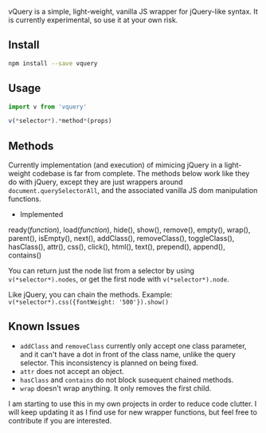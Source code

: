 <!-- <big><h1 align="center">vquery</h1></big>

<p align="center">
  <a href="https://npmjs.org/package/vquery">
    <img src="https://img.shields.io/npm/v/vquery.svg?style=flat-square"
         alt="NPM Version">
  </a>

  <a href="https://coveralls.io/r/jaszhix/vquery">
    <img src="https://img.shields.io/coveralls/jaszhix/vquery.svg?style=flat-square"
         alt="Coverage Status">
  </a>

  <a href="https://travis-ci.org/jaszhix/vquery">
    <img src="https://img.shields.io/travis/jaszhix/vquery.svg?style=flat-square"
         alt="Build Status">
  </a>

  <a href="https://npmjs.org/package/vquery">
    <img src="http://img.shields.io/npm/dm/vquery.svg?style=flat-square"
         alt="Downloads">
  </a>

  <a href="https://david-dm.org/jaszhix/vquery.svg">
    <img src="https://david-dm.org/jaszhix/vquery.svg?style=flat-square"
         alt="Dependency Status">
  </a>

  <a href="https://github.com/jaszhix/vquery/blob/master/LICENSE">
    <img src="https://img.shields.io/npm/l/vquery.svg?style=flat-square"
         alt="License">
  </a>
</p>

<p align="center"><big>

</big></p> -->

vQuery is a simple, light-weight, vanilla JS wrapper for jQuery-like syntax. It is currently experimental, so use it at your own risk.

## Install

```sh
npm install --save vquery
```

## Usage

```js
import v from 'vquery'

v(*selector*).*method*(props)
```
## Methods

Currently implementation (and execution) of mimicing jQuery in a light-weight codebase is far from complete. The methods below work like they do with jQuery, except they are just wrappers around ```document.querySelectorAll```, and the associated vanilla JS dom manipulation functions.

*   Implemented

ready(*function*), load(*function*), hide(), show(), remove(), empty(), wrap(), parent(), isEmpty(), next(), addClass(), removeClass(), toggleClass(), hasClass(), attr(), css(), click(), html(), text(), prepend(), append(), contains()

You can return just the node list from a selector by using ```v(*selector*).nodes```, or get the first node with ```v(*selector*).node```.

Like jQuery, you can chain the methods. Example: ```v(*selector*).css({fontWeight: '500'}).show()```

## Known Issues

*   ```addClass``` and ```removeClass``` currently only accept one class parameter, and it can't have a dot in front of the class name, unlike the query selector. This inconsistency is planned on being fixed.
*   ```attr``` does not accept an object.
*   ```hasClass``` and ```contains``` do not block susequent chained methods.
*   ```wrap``` doesn't wrap anything. It only removes the first child.

I am starting to use this in my own projects in order to reduce code clutter. I will keep updating it as I find use for new wrapper functions, but feel free to contribute if you are interested.

<!-- [npm-url]: https://npmjs.org/package/vquery
[npm-image]: https://img.shields.io/npm/v/vquery.svg?style=flat-square

[travis-url]: https://travis-ci.org/jaszhix/vquery
[travis-image]: https://img.shields.io/travis/jaszhix/vquery.svg?style=flat-square

[coveralls-url]: https://coveralls.io/r/jaszhix/vquery
[coveralls-image]: https://img.shields.io/coveralls/jaszhix/vquery.svg?style=flat-square

[depstat-url]: https://david-dm.org/jaszhix/vquery
[depstat-image]: https://david-dm.org/jaszhix/vquery.svg?style=flat-square

[download-badge]: http://img.shields.io/npm/dm/vquery.svg?style=flat-square
 -->